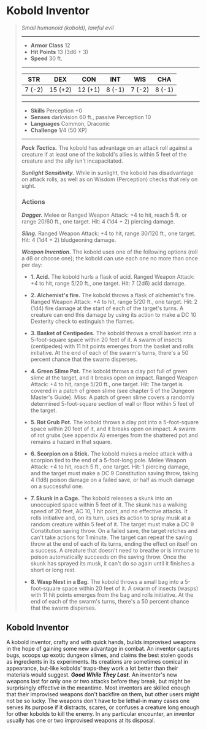# Kobold Inventor
>*Small humanoid (kobold), lawful evil*
>___
>- **Armor Class** 12
>- **Hit Points** 13 (3d6 + 3)
>- **Speed** 30 ft.
>___
>|STR|DEX|CON|INT|WIS|CHA|
>|:---:|:---:|:---:|:---:|:---:|:---:|
>|7 (-2)|15 (+2)|12 (+1)|8 (-1)|7 (-2)|8 (-1)|
>___
>- **Skills** Perception +0
>- **Senses** darkvision 60 ft., passive Perception 10
>- **Languages** Common, Draconic
>- **Challenge** 1/4 (50 XP)
>___
>***Pack Tactics.*** The kobold has advantage on an attack roll against a creature if at least one of the kobold's allies is within 5 feet of the creature and the ally isn't incapacitated.  
>
>***Sunlight Sensitivity.*** While in sunlight, the kobold has disadvantage on attack rolls, as well as on Wisdom (Perception) checks that rely on sight.  
>
>### Actions
>***Dagger.*** Melee  or Ranged Weapon Attack: +4 to hit, reach 5 ft. or range 20/60 ft., one target. Hit: 4 (1d4 + 2) piercing damage.  
>
>***Sling.*** Ranged Weapon Attack: +4 to hit, range 30/120 ft., one target. Hit: 4 (1d4 + 2) bludgeoning damage.  
>
>***Weapon Invention.*** The kobold uses one of the following options (roll a d8 or choose one); the kobold can use each one no more than once per day:  
>- **1. Acid.** The kobold hurls a flask of acid. Ranged Weapon Attack: +4 to hit, range 5/20 ft., one target. Hit: 7 (2d6) acid damage.
>
>- **2. Alchemist's fire.** The kobold throws a flask of alchemist's fire. Ranged Weapon Attack: +4 to hit, range 5/20 ft., one target. Hit: 2 (1d4) fire damage at the start of each of the target's turns. A creature can end this damage by using its action to make a DC 10 Dexterity check to extinguish the flames.
>
>- **3. Basket of Centipedes.** The kobold throws a small basket into a 5-foot-square space within 20 feet of it. A swarm of insects (centipedes) with 11 hit points emerges from the basket and rolls initiative. At the end of each of the swarm's turns, there's a 50 percent chance that the swarm disperses.
>
>- **4. Green Slime Pot.** The kobold throws a clay pot full of green slime at the target, and it breaks open on impact. Ranged Weapon Attack: +4 to hit, range 5/20 ft., one target. Hit: The target is covered in a patch of green slime (see chapter 5 of the Dungeon Master's Guide). Miss: A patch of green slime covers a randomly determined 5-foot-square section of wall or floor within 5 feet of the target.
>
>- **5. Rot Grub Pot.** The kobold throws a clay pot into a 5-foot-square space within 20 feet of it, and it breaks open on impact. A swarm of rot grubs (see appendix A) emerges from the shattered pot and remains a hazard in that square.
>
>- **6. Scorpion on a Stick.** The kobold makes a melee attack with a scorpion tied to the end of a 5-foot-long pole. Melee Weapon Attack: +4 to hit, reach 5 ft., one target. Hit: 1 piercing damage, and the target must make a DC 9 Constitution saving throw, taking 4 (1d8) poison damage on a failed save, or half as much damage on a successful one.
>
>- **7. Skunk in a Cage.** The kobold releases a skunk into an unoccupied space within 5 feet of it. The skunk has a walking speed of 20 feet, AC 10, 1 hit point, and no effective attacks. It rolls initiative and, on its turn, uses its action to spray musk at a random creature within 5 feet of it. The target must make a DC 9 Constitution saving throw. On a failed save, the target retches and can't take actions for 1 minute. The target can repeat the saving throw at the end of each of its turns, ending the effect on itself on a success. A creature that doesn't need to breathe or is immune to poison automatically succeeds on the saving throw. Once the skunk has sprayed its musk, it can't do so again until it finishes a short or long rest.
>
>- **8. Wasp Nest in a Bag.** The kobold throws a small bag into a 5-foot-square space within 20 feet of it. A swarm of insects (wasps) with 11 hit points emerges from the bag and rolls initiative. At the end of each of the swarm's turns, there's a 50 percent chance that the swarm disperses.
## Kobold Inventor
A kobold inventor, crafty and with quick hands, builds improvised weapons in the hope of gaining some new advantage in combat. An inventor captures bugs, scoops up exotic dungeon slimes, and claims the best stolen goods as ingredients in its experiments. Its creations are sometimes comical in appearance, but-like kobolds' traps-they work a lot better than their materials would suggest.
***Good While They Last.***  An inventor's new weapons last for only one or two attacks before they break, but might be surprisingly effective in the meantime. Most inventors are skilled enough that their improvised weapons don't backfire on them, but other users might not be so lucky. The weapons don't have to be lethal-in many cases one serves its purpose if it distracts, scares, or confuses a creature long enough for other kobolds to kill the enemy. In any particular encounter, an inventor usually has one or two improvised weapons at its disposal.